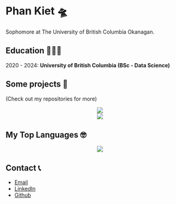 Phan Kiet 🛸
=========

Sophomore at The University of British Columbia Okanagan.

Education 👨🏻‍🏫
---------
2020 - 2024: **University of British Columbia (BSc - Data Science)**

Some projects 🔨
---------------
(Check out my repositories for more)
<div align='center'>
	<div>
		<a href="https://github.com/ketphan02/MessMessBotBot">
			<img src='https://github-readme-stats.vercel.app/api/pin/?username=ketphan02&repo=MessMessBotBot&theme=graywhite' />
		</a>
	</div>
	<div>
		<a href="https://github.com/ketphan02/PKcoin-full-version">
			<img src='https://github-readme-stats.vercel.app/api/pin/?username=ketphan02&repo=PKcoin-full-version&theme=graywhite' />
		</a>
	</div>
</div>

My Top Languages 🤓
---------------
<div align='center'>
	<a href='https://github.com/ketphan02'>
		<img src='https://github-readme-stats.vercel.app/api/top-langs/?username=anuraghazra&exclude_forks=true' />
	<a/>
</div>

Contact 📞
-------
* [Email](mailto:tuankietvn@outlook.com)
* [LinkedIn](https://www.linkedin.com/in/ketphan02/)
* [Github](https://github.com/ketphan02)
